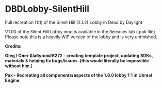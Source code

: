 # DBDLobby-SilentHill
Full recreation (1:1) of the Silent Hill (4.1.2) Lobby in Dead by Daylight

V1.00 of the Silent Hill Lobby mod is available in the Releases tab (.pak file) <br>
Please note this is a heavily WIP version of the lobby and is very unfinished.

**Credits:**

**Oleg / Олег Шабунов#6272 - creating template project, updating SDKs, materials & helping fix bugs/issues. (this would literally be impossible without him.)** <br>

**Pax - Recreating all components/aspects of the 1.8.0 lobby 1:1 in Unreal Engine**
